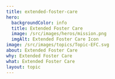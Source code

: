 ```yaml
---
title: extended-foster-care
hero:
  backgroundColor: info
  title: Extended Foster Care
  image: /src/images/heros/mission.png
  imgAlt: Extended Foster Care Icon
image: /src/images/topics/Topic-EFC.svg
about: Extended Foster Care
why: Extended Foster Care
what: Extended Foster Care
layout: topic
---
```

